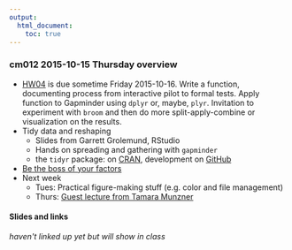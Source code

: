 ```yaml
---
output:
  html_document:
    toc: true
---
```


### cm012 2015-10-15 Thursday overview

  * [HW04](hw04_write-function-split-apply-combine.html) is due sometime Friday 2015-10-16. Write a function, documenting process from interactive pilot to formal tests. Apply function to Gapminder using `dplyr` or, maybe, `plyr`. Invitation to experiment with `broom` and then do more split-apply-combine or visualization on the results.
  * Tidy data and reshaping
    - Slides from Garrett Grolemund, RStudio
    - Hands on spreading and gathering with `gapminder`
    - the `tidyr` package: on [CRAN](https://cran.r-project.org/web/packages/tidyr/index.html), development on [GitHub](https://github.com/hadley/tidyr)
  * [Be the boss of your factors](block014_factors.html)
  * Next week
    - Tues: Practical figure-making stuff (e.g. color and file management)
    - Thurs: [Guest lecture from Tamara Munzner](http://stat545-ubc.github.io/cm014_viz-design-munzner.html)
    
#### Slides and links

*haven't linked up yet but will show in class*
